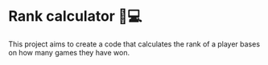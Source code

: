 # Rank calculator 👾💻

This project aims to create a code that calculates the rank of a player bases on how many games they have won.